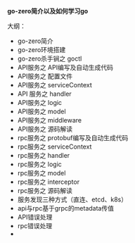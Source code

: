 **go-zero简介以及如何学习go**

大纲：
- go-zero简介
- go-zero环境搭建
- go-zero杀手锏之 goctl
- API服务之 API编写及自动生成代码
- API服务之 配置文件
- API服务之 serviceContext
- API 服务之 handler
- API服务之 logic
- API服务之 model
- API服务之 middleware
- API服务之 源码解读
- rpc服务之 protobuf编写及自动生成代码
- rpc服务之 serviceContext
- rpc服务之 handler
- rpc服务之 logic
- rpc服务之 model
- rpc服务之 interceptor
- rpc服务之 源码解读
- 服务发现三种方式（直连、etcd、k8s）
- api与rpc基于grpc的metadata传值
- API错误处理
- rpc错误处理
- 
